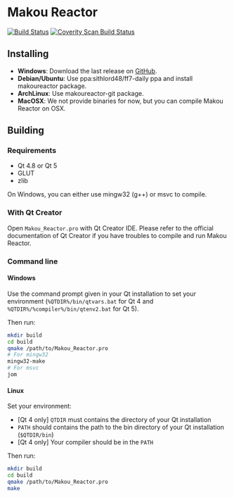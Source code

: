 # Makou Reactor

[![Build Status](https://travis-ci.org/myst6re/makoureactor.svg?branch=develop)](https://travis-ci.org/myst6re/makoureactor)
[![Coverity Scan Build Status](https://scan.coverity.com/projects/myst6re-makoureactor)](https://img.shields.io/coverity/scan/8102.svg)

## Installing

 - **Windows**: Download the last release on [GitHub](https://github.com/myst6re/makoureactor/releases).
 - **Debian/Ubuntu**: Use ppa:sithlord48/ff7-daily ppa and install makoureactor package.
 - **ArchLinux**: Use makoureactor-git package.
 - **MacOSX**: We not provide binaries for now, but you can compile Makou Reactor on OSX.

## Building

### Requirements

 - Qt 4.8 or Qt 5
 - GLUT
 - zlib

On Windows, you can either use mingw32 (g++) or msvc to compile.

### With Qt Creator

Open `Makou_Reactor.pro` with Qt Creator IDE.
Please refer to the official documentation of Qt Creator
if you have troubles to compile and run Makou Reactor.

### Command line

#### Windows

Use the command prompt given in your Qt installation
to set your environment (`%QTDIR%/bin/qtvars.bat` for Qt 4
and `%QTDIR%/%compiler%/bin/qtenv2.bat` for Qt 5).

Then run:

~~~sh
mkdir build
cd build
qmake /path/to/Makou_Reactor.pro
# For mingw32
mingw32-make
# For msvc
jom
~~~

#### Linux

Set your environment:

 - [Qt 4 only] `QTDIR` must contains the directory of your Qt installation
 - `PATH` should contains the path to the bin directory of your Qt installation (`$QTDIR/bin`)
 - [Qt 4 only] Your compiler should be in the `PATH`

Then run:

~~~sh
mkdir build
cd build
qmake /path/to/Makou_Reactor.pro
make
~~~
